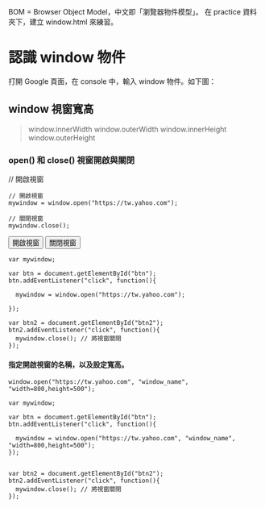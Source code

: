 BOM = Browser Object Model，中文即「瀏覽器物件模型」。
在 practice 資料夾下，建立 window.html 來練習。

# 認識 window 物件
打開 Google 頁面，在 console 中，輸入 window 物件。如下圖：

## window 視窗寬高
> window.innerWidth
> window.outerWidth
> window.innerHeight
> window.outerHeight

### open() 和 close() 視窗開啟與關閉
// 開啟視窗
```javascript=
// 開啟視窗
mywindow = window.open("https://tw.yahoo.com");

// 關閉視窗
mywindow.close();
```
<button type="button" id="btn">開啟視窗</button>
<button type="button" id="btn2">關閉視窗</button>
```javascript=
var mywindow;

var btn = document.getElementById("btn");
btn.addEventListener("click", function(){
  
  mywindow = window.open("https://tw.yahoo.com");
  
});

var btn2 = document.getElementById("btn2");
btn2.addEventListener("click", function(){
  mywindow.close(); // 將視窗關閉
});
```

#### 指定開啟視窗的名稱，以及設定寬高。

```javascript=
window.open("https://tw.yahoo.com", "window_name", "width=800,height=500");

var mywindow;

var btn = document.getElementById("btn");
btn.addEventListener("click", function(){
  
  mywindow = window.open("https://tw.yahoo.com", "window_name", "width=800,height=500");
});


var btn2 = document.getElementById("btn2");
btn2.addEventListener("click", function(){
  mywindow.close(); // 將視窗關閉
});
```